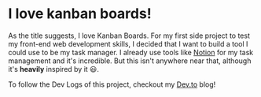 # I love kanban boards!

As the title suggests, I love Kanban Boards. For my first side project to test my front-end web development skills, I decided that I want to build a tool I could use to be my task manager. I already use tools like [Notion](https://notion.so) for my task management and it's incredible. But this isn't anywhere near that, although it's **heavily** inspired by it 😃.

To follow the Dev Logs of this project, checkout my [Dev.to](https://dev.to/kasonde) blog!
